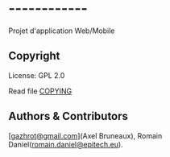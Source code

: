 # ------------
Projet d'application Web/Mobile

## Copyright

License: GPL 2.0

Read file [COPYING](COPYING)

## Authors &amp; Contributors

[gazhrot@gmail.com](Axel Bruneaux), Romain Daniel(romain.daniel@epitech.eu).
